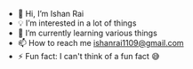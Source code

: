 - 👋 Hi, I’m Ishan Rai 
- 💡 I’m interested in a lot of things
- 👀 I’m currently learning various things
- 📫 How to reach me ishanrai1109@gmail.com
- ⚡ Fun fact: I can't think of a fun fact 😅

